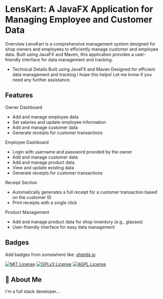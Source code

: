 
 # LensKart: A JavaFX Application for Managing Employee and Customer Data
Overview
LensKart is a comprehensive management system designed for shop owners and employees to efficiently manage customer and employee data. Built using JavaFX and Maven, this application provides a user-friendly interface for data management and tracking.

- Technical Details
Built using JavaFX and Maven
Designed for efficient data management and tracking
I hope this helps! Let me know if you need any further assistance.


## Features
Owner Dashboard
- Add and manage employee data
- Set salaries and update employee information
- Add and manage customer data
- Generate receipts for customer transactions

Employee Dashboard
- Login with username and password provided by the owner
- Add and manage customer data
- Add and manage product data
- View and update existing data
- Generate receipts for customer transactions

Receipt Section
- Automatically generates a full receipt for a customer transaction based on the customer ID
- Print receipts with a single click

Product Management
- Add and manage product data for shop inventory (e.g., glasses)
- User-friendly interface for easy data management


## Badges

Add badges from somewhere like: [shields.io](https://shields.io/)

[![MIT License](https://img.shields.io/badge/License-MIT-green.svg)](https://choosealicense.com/licenses/mit/)
[![GPLv3 License](https://img.shields.io/badge/License-GPL%20v3-yellow.svg)](https://opensource.org/licenses/)
[![AGPL License](https://img.shields.io/badge/license-AGPL-blue.svg)](http://www.gnu.org/licenses/agpl-3.0)


## 🚀 About Me
I'm a full stack developer...

